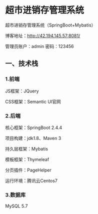 # 超市进销存管理系统
超市进销存管理系统（SpringBoot+Mybatis）

博客地址：http://42.194.145.57:8081/

管理员账户：admin   密码：123456

## 一、技术栈
### 1.前端
JS框架：JQuery

CSS框架：Semantic UI官网


### 2.后端
核心框架：SpringBoot 2.4.4

项目构建：jdk1.8、Maven 3

持久层框架：Mybatis

模板框架：Thymeleaf

分页插件：PageHelper

运行环境：腾讯云Centos7

### 3.数据库
MySQL 5.7
